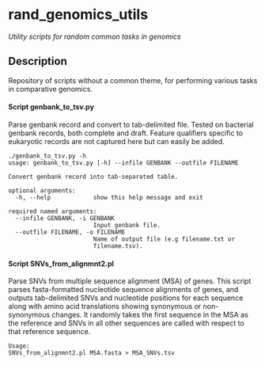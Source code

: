 rand_genomics_utils
======

*Utility scripts for random common tasks in genomics* 

Description
-----------

Repository of scripts without a common theme, for performing various tasks in comparative genomics. 


#### Script genbank_to_tsv.py

Parse genbank record and convert to tab-delimited file.
Tested on bacterial genbank records, both complete and draft.
Feature qualifiers specific to eukaryotic records are not captured here but can 
easily be added.


```
./genbank_to_tsv.py -h
usage: genbank_to_tsv.py [-h] --infile GENBANK --outfile FILENAME

Convert genbank record into tab-separated table.

optional arguments:
  -h, --help            show this help message and exit

required named arguments:
  --infile GENBANK, -i GENBANK
                        Input genbank file.
  --outfile FILENAME, -o FILENAME
                        Name of output file (e.g filename.txt or
                        filename.tsv).
```


#### Script SNVs_from_alignmnt2.pl

Parse SNVs from multiple sequence alignment (MSA) of genes.  This script parses fasta-formatted nucleotide sequence alignments of genes, and outputs tab-delimited SNVs and nucleotide positions for each sequence along with amino acid translations showing synonymous or non-synonymous changes.  It randomly takes the first sequence in the MSA as the reference and SNVs in all other sequences are called with respect to that reference sequence. 


```
Usage:
SNVs_from_alignmnt2.pl MSA.fasta > MSA_SNVs.tsv
```
